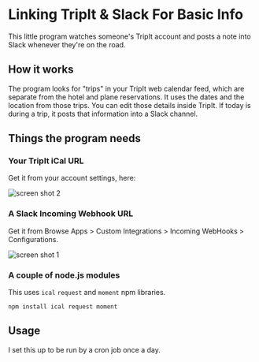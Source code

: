 # Linking TripIt & Slack For Basic Info

This little program watches someone's TripIt account and posts a note into Slack whenever they're on the road.

## How it works

The program looks for "trips" in your TripIt web calendar feed, which are separate from the hotel and plane reservations. It uses the dates and the location from those trips. You can edit those details inside TripIt. If today is during a trip, it posts that information into a Slack channel.

## Things the program needs 

### Your TripIt iCal URL

Get it from your account settings, here:

![screen shot 2](https://github.com/ReallyGoodSmarts/travel-slack-bot/blob/master/images/ScreenShot38.png)

### A Slack Incoming Webhook URL

Get it from Browse Apps > Custom Integrations > Incoming WebHooks > Configurations.

![screen shot 1](https://github.com/ReallyGoodSmarts/travel-slack-bot/blob/master/images/ScreenShot17.png)

### A couple of node.js modules

This uses `ical` `request` and `moment` npm libraries.

```
npm install ical request moment 
```

## Usage

I set this up to be run by a cron job once a day.


